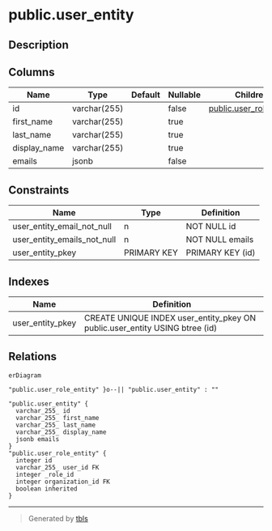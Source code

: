 # public.user_entity

## Description

## Columns

| Name         | Type         | Default | Nullable | Children                                              | Parents | Comment |
| ------------ | ------------ | ------- | -------- | ----------------------------------------------------- | ------- | ------- |
| id           | varchar(255) |         | false    | [public.user_role_entity](public.user_role_entity.md) |         |         |
| first_name   | varchar(255) |         | true     |                                                       |         |         |
| last_name    | varchar(255) |         | true     |                                                       |         |         |
| display_name | varchar(255) |         | true     |                                                       |         |         |
| emails       | jsonb        |         | false    |                                                       |         |         |

## Constraints

| Name                        | Type        | Definition       |
| --------------------------- | ----------- | ---------------- |
| user_entity_email_not_null  | n           | NOT NULL id      |
| user_entity_emails_not_null | n           | NOT NULL emails  |
| user_entity_pkey            | PRIMARY KEY | PRIMARY KEY (id) |

## Indexes

| Name             | Definition                                                                  |
| ---------------- | --------------------------------------------------------------------------- |
| user_entity_pkey | CREATE UNIQUE INDEX user_entity_pkey ON public.user_entity USING btree (id) |

## Relations

```mermaid
erDiagram

"public.user_role_entity" }o--|| "public.user_entity" : ""

"public.user_entity" {
  varchar_255_ id
  varchar_255_ first_name
  varchar_255_ last_name
  varchar_255_ display_name
  jsonb emails
}
"public.user_role_entity" {
  integer id
  varchar_255_ user_id FK
  integer _role_id
  integer organization_id FK
  boolean inherited
}
```

---

> Generated by [tbls](https://github.com/k1LoW/tbls)
